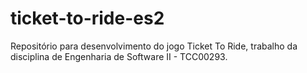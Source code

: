 # ticket-to-ride-es2
Repositório para desenvolvimento do jogo Ticket To Ride, trabalho da disciplina de Engenharia de Software II - TCC00293. 
